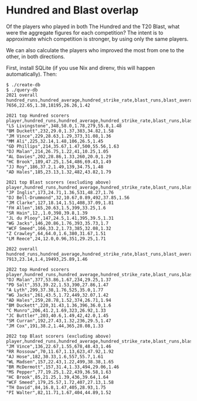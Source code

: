 # Hundred and Blast overlap

Of the players who played in both The Hundred and the T20 Blast, what were the
aggregate figures for each competition? The intent is to approximate which
competition is stronger, by using only the same players.

We can also calculate the players who improved the most from one to the other,
in both directions.

First, install SQLite (if you use Nix and direnv, this will happen
automatically). Then:

```shell
$ ./create-db
$ ./query-db
2021 overall
hundred_runs,hundred_average,hundred_strike_rate,blast_runs,blast_average,blast_strike_rate
7656,22.65,1.38,18195,26.26,1.42

2021 top Hundred scorers
player,hundred_runs,hundred_average,hundred_strike_rate,blast_runs,blast_average,blast_strike_rate
"LS Livingstone",348,58.0,1.78,279,55.8,1.48
"BM Duckett",232,29.0,1.37,383,34.82,1.58
"JM Vince",229,28.63,1.29,373,31.08,1.36
"MM Ali",225,32.14,1.48,106,26.5,1.45
"GD Phillips",214,35.67,1.47,500,55.56,1.63
"DJ Malan",214,26.75,1.22,41,10.25,1.05
"AL Davies",202,28.86,1.33,260,20.0,1.29
"HC Brook",189,47.25,1.54,486,69.43,1.49
"JJ Roy",186,37.2,1.49,139,34.75,1.48
"AD Hales",185,23.13,1.32,482,43.82,1.79

2021 top Blast scorers (excluding above)
player,hundred_runs,hundred_average,hundred_strike_rate,blast_runs,blast_average,blast_strike_rate
"JP Inglis",173,24.71,1.36,531,48.27,1.76
"DJ Bell-Drummond",32,10.67,0.89,492,37.85,1.56
"JM Clarke",127,18.14,1.51,408,37.09,1.81
"FH Allen",165,20.63,1.5,399,33.25,1.6
"SR Hain",12,,1.0,398,39.8,1.39
"JL du Plooy",147,24.5,1.41,395,39.5,1.31
"WG Jacks",146,20.86,1.76,393,35.73,1.7
"WCF Smeed",166,33.2,1.73,385,32.08,1.32
"Z Crawley",64,64.0,1.6,380,31.67,1.51
"LM Reece",24,12.0,0.96,351,29.25,1.71

2022 overall
hundred_runs,hundred_average,hundred_strike_rate,blast_runs,blast_average,blast_strike_rate
7913,23.14,1.4,19493,25.89,1.46

2022 top Hundred scorers
player,hundred_runs,hundred_average,hundred_strike_rate,blast_runs,blast_average,blast_strike_rate
"DJ Malan",377,53.86,1.67,234,29.25,1.37
"PD Salt",353,39.22,1.53,390,27.86,1.47
"A Lyth",299,37.38,1.76,525,35.0,1.77
"WG Jacks",261,43.5,1.72,449,32.07,1.42
"AD Hales",259,28.78,1.52,374,26.71,1.94
"BM Duckett",220,31.43,1.36,396,36.0,1.6
"C Munro",206,41.2,1.69,323,26.92,1.33
"JC Buttler",203,40.6,1.49,42,42.0,1.45
"SM Curran",192,27.43,1.32,236,29.5,1.47
"JM Cox",191,38.2,1.44,365,28.08,1.33

2022 top Blast scorers (excluding above)
player,hundred_runs,hundred_average,hundred_strike_rate,blast_runs,blast_average,blast_strike_rate
"JM Vince",136,22.67,1.55,678,48.43,1.46
"RR Rossouw",70,11.67,1.13,623,47.92,1.92
"AJ Hose",182,30.33,1.6,557,55.7,1.61
"WL Madsen",157,22.43,1.22,499,38.38,1.65
"BR McDermott",157,31.4,1.33,494,29.06,1.46
"MS Pepper",77,19.25,1.22,439,36.58,1.63
"HC Brook",85,21.25,1.39,436,39.64,1.64
"WCF Smeed",179,25.57,1.72,407,27.13,1.58
"TH David",84,16.8,1.47,405,28.93,1.75
"PI Walter",82,11.71,1.67,404,44.89,1.52
```
